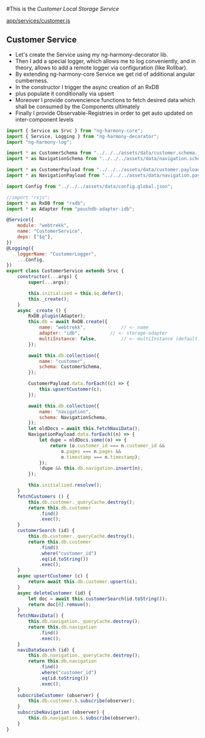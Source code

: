 #This is the _Customer Local Storage Service_

[app/services/customer.js](#Customer-Service "save:")

## Customer Service

* Let's create the Service using my ng-harmony-decorator lib.
* Then I add a special logger, which allows me to log conveniently,
and in theory, allows to add a remote logger via configuration (like Rollbar).
* By extending ng-harmony-core Service we get rid of additional angular cumberness.
* In the constructor I trigger the async creation of an RxDB
* plus populate it conditionally via upsert
* Moreover I provide convencience functions to fetch desired data which shall be consumed by the Components ultimately
* Finally I provide Observable-Registries in order to get auto updated on inter-component levels

```js
import { Service as Srvc } from "ng-harmony-core";
import { Service, Logging } from "ng-harmony-decorator";
import "ng-harmony-log";

import * as CustomerSchema from "../../../assets/data/customer.schema.json";
import * as NavigationSchema from "../../../assets/data/navigation.schema.json";

import * as CustomerPayload from "../../../assets/data/customer.payload.json";
import * as NavigationPayload from "../../../assets/data/navigation.payload.json";

import Config from "../../../assets/data/config.global.json";

//import "rxjs";
import * as RxDB from "rxdb";
import * as Adapter from "pouchdb-adapter-idb";

@Service({
	module: "webtrekk",
	name: "CustomerService",
	deps: ["$q"],
})
@Logging({
	loggerName: "CustomerLogger",
	...Config,
})
export class CustomerService extends Srvc {
	constructor(...args) {
		super(...args);

		this.initialized = this.$q.defer();
		this._create();
	}
	async _create () {
		RxDB.plugin(Adapter);
		this.db = await RxDB.create({
			name: "webtrekk",             // <- name
			adapter: "idb",           // <- storage-adapter
			multiInstance: false,         // <- multiInstance (default: true)
		});

		await this.db.collection({
			name: "customer",
			schema: CustomerSchema,
		});

		CustomerPayload.data.forEach((c) => {
			this.upsertCustomer(c);
		});

		await this.db.collection({
			name: "navigation",
			schema: NavigationSchema,
		});
		let oldDocs = await this.fetchNaviData();
		NavigationPayload.data.forEach((n) => {
			let dupe = oldDocs.some((o) => {
				return (o.customer_id === n.customer_id &&
					o.pages === n.pages &&
					o.timestamp === n.timestamp);
			});
			!dupe && this.db.navigation.insert(n);
		});

		this.initialized.resolve();
	}
	fetchCustomers () {
		this.db.customer._queryCache.destroy();
		return this.db.customer
			.find()
			.exec();
	}
	customerSearch (id) {
		this.db.customer._queryCache.destroy();
		return this.db.customer
			.find()
			.where("customer_id")
			.eq(id.toString())
			.exec();
	}
	async upsertCustomer (c) {
		return await this.db.customer.upsert(c);
	}
	async deleteCustomer (id) {
		let doc = await this.customerSearch(id.toString());
		return doc[0].remove();
	}
	fetchNaviData() {
		this.db.navigation._queryCache.destroy();
		return this.db.navigation
			.find()
			.exec();
	}
	naviDataSearch (id) {
		this.db.navigation._queryCache.destroy();
		return this.db.navigation
			.find()
			.where("customer_id")
			.eq(id.toString())
			.exec();
	}
	subscribeCustomer (observer) {
		this.db.customer.$.subscribe(observer);
	}
	subscribeNavigation (observer) {
		this.db.navigation.$.subscribe(observer);
	}
}
```
